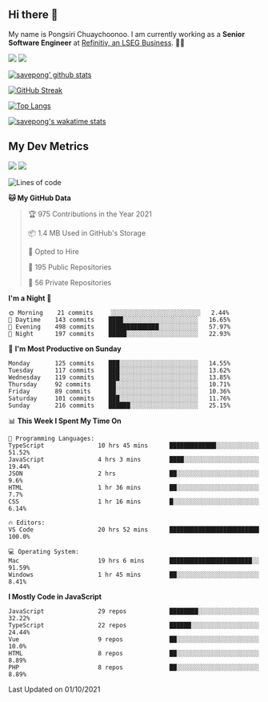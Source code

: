 ## Hi there 👋

My name is Pongsiri Chuaychoonoo. I am currently working as a **Senior Software Engineer** at [Refinitiv, an LSEG Business](https://www.refinitiv.com). 👨‍💻

[<img src="https://img.shields.io/badge/savepong.com-%230077B5.svg?&style=for-the-badge&color=81e6d9" />](https://savepong.com)
[<img src="https://img.shields.io/badge/linkedin-%230077B5.svg?&style=for-the-badge&logo=linkedin&logoColor=white" />](https://www.linkedin.com/in/savepong)

[![savepong' github stats](https://github-readme-stats.vercel.app/api?username=savepong&show_icons=true&count_private=true&theme=gotham&hide_border=true&bg_color=00000000&text_color=768390FF)](https://savepong.com/posts/stats)

[![GitHub Streak](https://github-readme-streak-stats.herokuapp.com?user=savepong&theme=gotham&hide_border=true&background=00000000&dates=768390FF)](https://savepong.com/posts/stats)

[![Top Langs](https://github-readme-stats.vercel.app/api/top-langs/?username=savepong&layout=compact&langs_count=10&theme=gotham&hide_border=true&bg_color=00000000&text_color=768390FF)](https://savepong.com/posts/stats)

[![savepong's wakatime stats](https://github-readme-stats.vercel.app/api/wakatime?username=@savepong&layout=default&theme=gotham&hide_border=true&bg_color=00000000&text_color=768390FF)](https://savepong.com/posts/stats)

## My Dev Metrics

[![](https://komarev.com/ghpvc/?username=savepong&color=blue&label=Profile%20Views)](https://github.com/savepong)
[![](https://img.shields.io/github/followers/savepong?label=GitHub%20Followers)](https://github.com/savepong)

<!--START_SECTION:waka-->
![Lines of code](https://img.shields.io/badge/From%20Hello%20World%20I%27ve%20Written-8.8%20million%20lines%20of%20code-blue)

**🐱 My GitHub Data** 

> 🏆 975 Contributions in the Year 2021
 > 
> 📦 1.4 MB Used in GitHub's Storage 
 > 
> 💼 Opted to Hire
 > 
> 📜 195 Public Repositories 
 > 
> 🔑 56 Private Repositories  
 > 
**I'm a Night 🦉** 

```text
🌞 Morning    21 commits     ░░░░░░░░░░░░░░░░░░░░░░░░░   2.44% 
🌆 Daytime    143 commits    ████░░░░░░░░░░░░░░░░░░░░░   16.65% 
🌃 Evening    498 commits    ██████████████░░░░░░░░░░░   57.97% 
🌙 Night      197 commits    █████░░░░░░░░░░░░░░░░░░░░   22.93%

```
📅 **I'm Most Productive on Sunday** 

```text
Monday       125 commits    ███░░░░░░░░░░░░░░░░░░░░░░   14.55% 
Tuesday      117 commits    ███░░░░░░░░░░░░░░░░░░░░░░   13.62% 
Wednesday    119 commits    ███░░░░░░░░░░░░░░░░░░░░░░   13.85% 
Thursday     92 commits     ██░░░░░░░░░░░░░░░░░░░░░░░   10.71% 
Friday       89 commits     ██░░░░░░░░░░░░░░░░░░░░░░░   10.36% 
Saturday     101 commits    ███░░░░░░░░░░░░░░░░░░░░░░   11.76% 
Sunday       216 commits    ██████░░░░░░░░░░░░░░░░░░░   25.15%

```


📊 **This Week I Spent My Time On** 

```text
💬 Programming Languages: 
TypeScript               10 hrs 45 mins      █████████████░░░░░░░░░░░░   51.52% 
JavaScript               4 hrs 3 mins        ████░░░░░░░░░░░░░░░░░░░░░   19.44% 
JSON                     2 hrs               ██░░░░░░░░░░░░░░░░░░░░░░░   9.6% 
HTML                     1 hr 36 mins        ██░░░░░░░░░░░░░░░░░░░░░░░   7.7% 
CSS                      1 hr 16 mins        █░░░░░░░░░░░░░░░░░░░░░░░░   6.14%

🔥 Editors: 
VS Code                  20 hrs 52 mins      █████████████████████████   100.0%

💻 Operating System: 
Mac                      19 hrs 6 mins       ███████████████████████░░   91.59% 
Windows                  1 hr 45 mins        ██░░░░░░░░░░░░░░░░░░░░░░░   8.41%

```

**I Mostly Code in JavaScript** 

```text
JavaScript               29 repos            ████████░░░░░░░░░░░░░░░░░   32.22% 
TypeScript               22 repos            ██████░░░░░░░░░░░░░░░░░░░   24.44% 
Vue                      9 repos             ██░░░░░░░░░░░░░░░░░░░░░░░   10.0% 
HTML                     8 repos             ██░░░░░░░░░░░░░░░░░░░░░░░   8.89% 
PHP                      8 repos             ██░░░░░░░░░░░░░░░░░░░░░░░   8.89%

```



 Last Updated on 01/10/2021
<!--END_SECTION:waka-->

<!--
**savepong/savepong** is a ✨ _special_ ✨ repository because its `README.md` (this file) appears on your GitHub profile.

Here are some ideas to get you started:

- 🔭 I’m currently working on WebComponents and TypeScript.
- 🌱 I’m currently learning ...
- 👯 I’m looking to collaborate on ...
- 🤔 I’m looking for help with ...
- 💬 Ask me about ...
- 📫 How to reach me: ...
- 😄 Pronouns: ...
- ⚡ Fun fact: ...
-->
